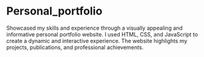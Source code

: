# Personal_portfolio
Showcased my skills and experience through a visually appealing and informative personal portfolio website. I used HTML, CSS, and JavaScript to create a dynamic and interactive experience. The website highlights my projects, publications, and professional achievements.
